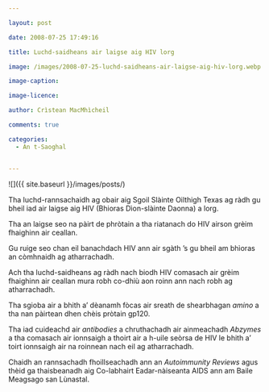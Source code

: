 ```yaml
---

layout: post

date: 2008-07-25 17:49:16

title: Luchd-saidheans air laigse aig HIV lorg

image: /images/2008-07-25-luchd-saidheans-air-laigse-aig-hiv-lorg.webp

image-caption:

image-licence:

author: Crìstean MacMhìcheil

comments: true

categories:
  - An t-Saoghal


---
```


![]({{ site.baseurl }}/images/posts/)

Tha luchd-rannsachaidh ag obair aig Sgoil Slàinte Oilthigh Texas ag ràdh gu bheil iad air laigse aig HIV (Bhioras Dìon-slàinte Daonna) a lorg.

<!--more-->

Tha an laigse seo na pàirt de phròtain a tha riatanach do HIV airson grèim fhaighinn air ceallan.

Gu ruige seo chan eil banachdach HIV ann air sgàth &#8217;s gu bheil am bhìoras an còmhnaidh ag atharrachadh.

Ach tha luchd-saidheans ag ràdh nach biodh HIV comasach air grèim fhaighinn air ceallan mura robh co-dhiù aon roinn ann nach robh ag atharrachadh.

Tha sgioba air a bhith a&#8217; dèanamh fòcas air sreath de shearbhagan _amino_ a tha nan pàirtean dhen chèis pròtain gp120.

Tha iad cuideachd air _antibodies_ a chruthachadh air ainmeachadh _Abzymes_ a tha comasach air ionnsaigh a thoirt air a h-uile seòrsa de HIV le bhith a&#8217; toirt ionnsaigh air na roinnean nach eil ag atharrachadh.

Chaidh an rannsachadh fhoillseachadh ann an _Autoimmunity Reviews_ agus thèid ga thaisbeanadh aig Co-labhairt Eadar-nàiseanta AIDS ann am Baile Meagsago san Lùnastal.
